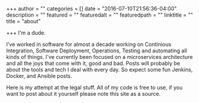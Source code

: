 +++
author = ""
categories = []
date = "2016-07-10T21:56:36-04:00"
description = ""
featured = ""
featuredalt = ""
featuredpath = ""
linktitle = ""
title = "about"

+++
I'm a dude.

I've worked in software for almost a decade working on Continious Integration, Software Deployment, Operations, Testing and automating all kinds of things.  I've currently been focused on a microservices architecture and all the joys that come with it, good and bad.  Posts will probably be about the tools and tech I deal with every day.  So expect some fun Jenkins, Docker, and Ansible posts.

Here is my attempt at the legal stuff.  All of my code is free to use, if you want to post about it yourself please note this site as a source.
